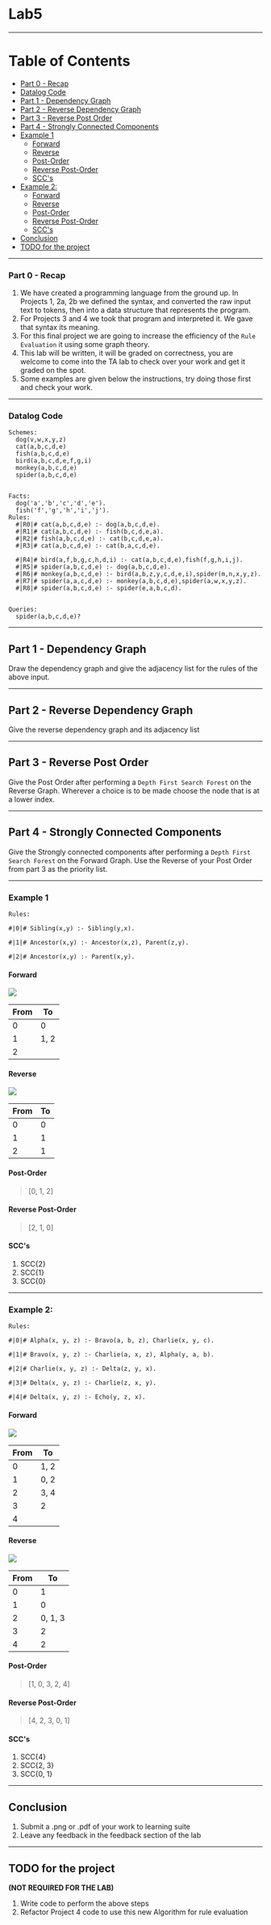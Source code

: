 # Lab5
---
# Table of Contents
- [Part 0 - Recap](#Part-0---Recap)
- [Datalog Code](#Datalog-Code)
- [Part 1 - Dependency Graph](#Part-1---Dependency-Graph)
- [Part 2 - Reverse Dependency Graph](#Part-2---Reverse-Dependency-Graph)
- [Part 3 - Reverse Post Order](#Part-3---Reverse-Post-Order)
- [Part 4 - Strongly Connected Components](#Part-4---Strongly-Connected-Components)
- [Example 1](#Example-1)
	- [Forward](#Forward)
	- [Reverse](#Reverse)
	- [Post-Order](#Post-Order)
	- [Reverse Post-Order](#Reverse-Post-Order)
	- [SCC's](#SCC's)
- [Example 2:](#Example-2:)
	- [Forward](#Forward)
	- [Reverse](#Reverse)
	- [Post-Order](#Post-Order)
	- [Reverse Post-Order](#Reverse-Post-Order)
	- [SCC's](#SCC's)
- [Conclusion](#Conclusion)
- [TODO for the project](#TODO-for-the-project)


---
### Part 0 - Recap
1. We have created a programming language from the ground up. In Projects 1, 2a, 2b we defined the syntax, and converted the raw input text to tokens, then into a data structure that represents the program.
2. For Projects 3 and 4 we took that program and interpreted it. We gave that syntax its meaning.
3. For this final project we are going to increase the efficiency of the `Rule Evaluation` it using some graph theory.
4. This lab will be written, it will be graded on correctness, you are welcome to come into the TA lab to check over your work and get it graded on the spot.
5. Some examples are given below the instructions, try doing those first and check your work.

---
### Datalog Code
```datalog
Schemes:
  dog(v,w,x,y,z)
  cat(a,b,c,d,e)
  fish(a,b,c,d,e)
  bird(a,b,c,d,e,f,g,i)
  monkey(a,b,c,d,e)
  spider(a,b,c,d,e)


Facts:
  dog('a','b','c','d','e').
  fish('f','g','h','i','j').
Rules:
  #|R0|# cat(a,b,c,d,e) :- dog(a,b,c,d,e). 
  #|R1|# cat(a,b,c,d,e) :- fish(b,c,d,e,a). 
  #|R2|# fish(a,b,c,d,e) :- cat(b,c,d,e,a). 
  #|R3|# cat(a,b,c,d,e) :- cat(b,a,c,d,e). 

  #|R4|# bird(a,f,b,g,c,h,d,i) :- cat(a,b,c,d,e),fish(f,g,h,i,j). 
  #|R5|# spider(a,b,c,d,e) :- dog(a,b,c,d,e). 
  #|R6|# monkey(a,b,c,d,e) :- bird(a,b,z,y,c,d,e,i),spider(m,n,x,y,z). 
  #|R7|# spider(a,a,c,d,e) :- monkey(a,b,c,d,e),spider(a,w,x,y,z). 
  #|R8|# spider(a,b,c,d,e) :- spider(e,a,b,c,d). 


Queries:
  spider(a,b,c,d,e)?
```

---
## Part 1 - Dependency Graph

Draw the dependency graph and give the adjacency list for the rules of the above input. 

---
## Part 2 - Reverse Dependency Graph

Give the reverse dependency graph and its adjacency list

---
## Part 3 - Reverse Post Order

Give the Post Order after performing a `Depth First Search Forest` on the Reverse Graph. Wherever a choice is to be made choose the node that is at a lower index.

---
## Part 4 - Strongly Connected Components

Give the Strongly connected components after performing a `Depth First Search Forest` on the Forward Graph. Use the Reverse of your Post Order from part 3 as the priority list.

---
### Example 1
```datalog
Rules:

#|0|# Sibling(x,y) :- Sibling(y,x).

#|1|# Ancestor(x,y) :- Ancestor(x,z), Parent(z,y).

#|2|# Ancestor(x,y) :- Parent(x,y).
```

#### Forward

![](/assets/images/Lab5_Forward_SimpleExample.png)

| From | To   |
| ---- | ---- |
| 0    | 0    |
| 1    | 1, 2 |
| 2    |      |

#### Reverse

![](/assets/images/Lab5_ReverseGraph_SimpleExample.png)

| From | To  |
| ---- | --- |
| 0    | 0   |
| 1    | 1   |
| 2    | 1    |

#### Post-Order

>\[0, 1, 2\]

#### Reverse Post-Order

>\[2, 1, 0\]

#### SCC's

1. SCC{2}
2. SCC{1}
3. SCC{0}


---
### Example 2:
```datalog
Rules:

#|0|# Alpha(x, y, z) :- Bravo(a, b, z), Charlie(x, y, c).

#|1|# Bravo(x, y, z) :- Charlie(a, x, z), Alpha(y, a, b).

#|2|# Charlie(x, y, z) :- Delta(z, y, x).

#|3|# Delta(x, y, z) :- Charlie(z, x, y).

#|4|# Delta(x, y, z) :- Echo(y, z, x).
```

#### Forward

![](/assets/images/Lab5_Forward_ComplicatedExample.png)

| From | To   |
| ---- | ---- |
| 0    | 1, 2 |
| 1    | 0, 2 |
| 2    | 3, 4 |
| 3    | 2    |
| 4    |      |

#### Reverse

![](/assets/images/Lab5_RevereGraph_ComplexExample.png)

| From | To      |
| ---- | ------- |
| 0    | 1       |
| 1    | 0       |
| 2    | 0, 1, 3 |
| 3    | 2       |
| 4    | 2       |

#### Post-Order

>\[1, 0, 3, 2, 4\]

#### Reverse Post-Order

>\[4, 2, 3, 0, 1\]

#### SCC's

1. SCC{4}
2. SCC{2, 3}
3. SCC{0, 1}


---
## Conclusion
1. Submit a .png or .pdf of your work to learning suite
2. Leave any feedback in the feedback section of the lab

---
## TODO for the project 

**(NOT REQUIRED FOR THE LAB)**
1.  Write code to perform the above steps
2. Refactor Project 4 code to use this new Algorithm for rule evaluation
